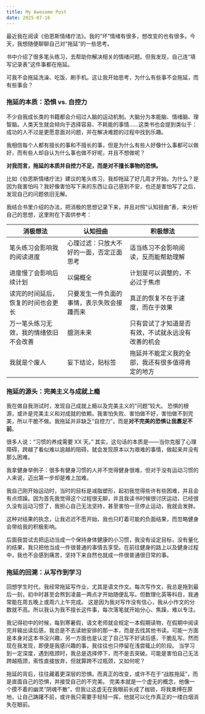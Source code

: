 ```yaml
---
title: My Awesome Post
date: 2025-07-16
---
```


最近我在阅读《伯恩斯情绪疗法》。我的“坏”情绪有很多，想改变的也有很多。今天，我想随便聊聊自己对“拖延”的一些思考。

书中介绍了很多笔头练习，去帮助你解决相关的情绪问题。但我发现，自己连“填写记录表”这件事都在拖延。

可我不会拖延洗澡、吃饭、刷手机。这让我开始思考，为什么有些事不会拖延，而有些事会？

### 拖延的本质：恐惧 vs. 自控力

不少自我成长类的书籍都会介绍过人脑的运动机制。大脑分为本能脑、情绪脑、理智脑。人类天生就会倾向于选择容易、不耗能的事情……这类书也会提到类似于：成功的人不过是更愿意面对问题，并在解决难题的过程中找到乐趣。

我相信每个人都有擅长的事和不擅长的事，但是为什么有些人好像什么事都可以做好，而有些人却自认为什么事也做不好呢，并且不想做呢？

**对我而言，拖延的本质并自控力不足，而是对不擅长事物的恐惧。**

比如《伯恩斯情绪疗法》建议的笔头练习，我却拖延了好几周才开始。为什么？是因为我害怕吗？我好像害怕写下来的东西让自己感到不安，也还是害怕写了之后，发现自己的问题依旧无解。

我结合书里介绍的办法，把消极的思想记录下来，并且对照“认知扭曲”表，来分析自己的思想，这里附在下面供参考：

| 消极想法                               | 认知扭曲                                   | 积极想法                                           |
| -------------------------------------- | ------------------------------------------ | -------------------------------------------------- |
| 笔头练习会影响我的阅读进度             | 心理过滤：只放大不好的一面，否定正面思考   | 适当练习不会影响阅读，反而能帮助理解               |
| 进度慢了会影响后续计划                 | 以偏概全                                   | 计划是可以调整的，不必过于焦虑                     |
| 读完的时间延后，恢复的时间也会更长     | 只要发生一件负面的事情，表示失败会接踵而来 | 真正的恢复不在于速度，而在于效果                   |
| 万一笔头练习无效，我的情绪依旧不会改善 | 臆测未来                                   | 只有尝试了才知道是否有效，不试就永远没有改善的机会 |
| 我就是个废人                           | 妄下结论，贴标签                           | 拖延并不能定义我的全部，我还有很多值得肯定的地方   |

### 拖延的源头：完美主义与成就上瘾

我在做自我测试时，发现自己成就上瘾以及完美主义的”问题“较大。
恐惧的根源，或许是完美主义和对成就的依赖。我害怕失败、害怕做不好，害怕做不到完美，所以干脆不做。我拖延并非缺乏“自控力”，而是**对不完美的恐惧让我裹足不前**。

很多人说：“习惯的养成需要 XX 天。” 其实，这句话的本质是——当你克服了心理障碍，跨越了看似难以逾越的阻碍，就会发现原本以为艰难的事情，做起来并没有那么困难。

我拿健身举例子：很多有健身习惯的人并不觉得健身很难，但对于没有运动习惯的人来说，迈出第一步却是难上加难。

我自己刚开始运动时，当时的目标是减脂塑形，起初我觉得些许有些困难，并且会有点烦躁。因为首先我觉得这个过程很无聊，并且我读书时候很讨厌运动，已经很久没有运动习惯了，我担心自己无法坚持，甚至害怕一旦停止运动，我就会发胖。

这种对结果的执念，让我迟迟不愿开始，我也只盯着可能的负面结果，而忽略健身会带给我的积极影响。

后面我尝试去把运动当成一个保持身体健康的小习惯，我没有设定目标，没有量化的结果，我只把他当成一件很普通的事情去享受。在前往健身的路上以及健身过程中，我也不会感到痛苦，坚持下来自然也就成一件很普通很日常的事。

### 拖延的回溯：从写作到学习

回想学生时代，我经常拖延写作业，尤其是语文作文。每次写作文，我总是拖到最后一刻，初中时甚至会熬到凌晨一两点才开始随便乱写。但数理化英等科目，我通常能在周五晚上或周六上午完成。
这是因为我对写作没有信心，我从小作文的分数就不高。所以我认为我不擅长这件事，每次落笔就开始分心、焦躁，难以专注。

我记得初中的时候，每到寒暑假，语文老师就会规定一本假期读物，在假期中阅读完并输出读后感，我总是不去读她安排的那一本，而是去找其他书读。可能一方面是本身对这本书没兴趣，另一方面也是认定了自己写不好读后感，干脆乱写。然而现在我发现，即便是我感兴趣的事，我往往也只停留在浅尝辄止的阶段。
当学习到一定深度，遇到瓶颈时，我总是选择停下，而不是去突破。可能是害怕自己无法跨越瓶颈，索性直接放弃，但就算跨不过瓶颈，又如何呢？

拖延的背后，往往藏着更深层的恐惧。而真正的改变，或许不在于“战胜拖延”，而是直面自己的恐惧，并接受自己的不完美。
完美本就是一个虚无的概念，他像一个摸不着的幽灵“阴魂不散”，但我让这虚无在我眼前长成了枷锁，将我束缚在原地，让自己踌躇不前，或许我只需要手轻轻一挥，他就可以化作真正的一缕白烟消失在眼前。
